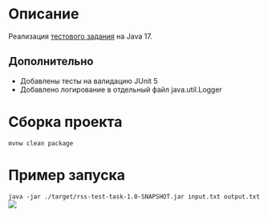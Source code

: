 # Описание
Реализация [тестового задания](https://github.com/DSLuchenko/rss-test-task/Task.md) на Java 17.
## Дополнительно
- Добавлены тесты на валидацию JUnit 5
- Добавлено логирование в отдельный файл java.util.Logger

# Сборка проекта
`mvnw clean package`

# Пример запуска
`java -jar ./target/rss-test-task-1.0-SNAPSHOT.jar input.txt output.txt`
![](https://github.com/DSLuchenko/rss-test-task/example.gif)

